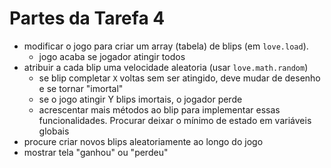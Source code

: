 # Partes da Tarefa 4

* modificar o jogo para criar um array (tabela) de blips (em ```love.load```).
  * jogo acaba se jogador atingir todos
* atribuir a cada blip uma velocidade aleatoria (usar ```love.math.random```)
  * se blip completar `X` voltas sem ser atingido, deve mudar de desenho e se tornar "imortal"
  * se o jogo atingir Y blips imortais, o jogador perde
  * acrescentar mais métodos ao blip para implementar essas funcionalidades. Procurar deixar o mínimo de estado em variáveis globais
* procure criar novos blips aleatoriamente ao longo do jogo
* mostrar tela "ganhou" ou "perdeu"